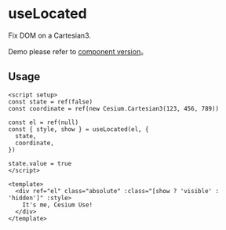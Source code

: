 # useLocated

Fix DOM on a Cartesian3.

Demo please refer to [component version](/components/Located.md)。

## Usage

```vue
<script setup>
const state = ref(false)
const coordinate = ref(new Cesium.Cartesian3(123, 456, 789))

const el = ref(null)
const { style, show } = useLocated(el, {
  state,
  coordinate,
})

state.value = true
</script>

<template>
  <div ref="el" class="absolute" :class="[show ? 'visible' : 'hidden']" :style>
    It's me, Cesium Use!
  </div>
</template>
```
